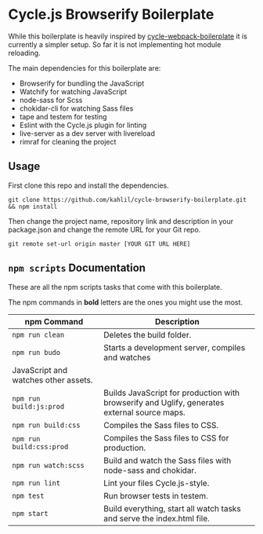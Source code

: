 # Cycle.js Browserify Boilerplate

While this boilerplate is heavily inspired by [cycle-webpack-boilerplate](https://github.com/Cmdv/cycle-webpack-boilerplate)
it is currently a simpler setup. So far it is not implementing hot module reloading.

The main dependencies for this boilerplate are:

- Browserify for bundling the JavaScript
- Watchify for watching JavaScript
- node-sass for Scss
- chokidar-cli for watching Sass files
- tape and testem for testing
- Eslint with the Cycle.js plugin for linting
- live-server as a dev server with livereload
- rimraf for cleaning the project

## Usage

First clone this repo and install the dependencies.

```shell
git clone https://github.com/kahlil/cycle-browserify-boilerplate.git && npm install
```

Then change the project name, repository link and description in your package.json and change
the remote URL for your Git repo.

```shell
git remote set-url origin master [YOUR GIT URL HERE]
```

## `npm scripts` Documentation

These are all the npm scripts tasks that come with this boilerplate.

The npm commands in **bold** letters are the ones you might use the most.

| npm Command | Description |
| ----------- | ----------- |
| `npm run clean` | Deletes the build folder. |
| `npm run budo` | Starts a development server, compiles and watches  
JavaScript and watches other assets. |
| `npm run build:js:prod` | Builds JavaScript for production with browserify and Uglify, generates external source maps. |
| `npm run build:css` | Compiles the Sass files to CSS. |
| `npm run build:css:prod` | Compiles the Sass files to CSS for production. |
| `npm run watch:scss` | Build and watch the Sass files with node-sass and chokidar. |
| `npm run lint` | Lint your files Cycle.js-style. |
| `npm test` | Run browser tests in testem. |
| `npm start` | Build everything, start all watch tasks and serve the index.html file. |
